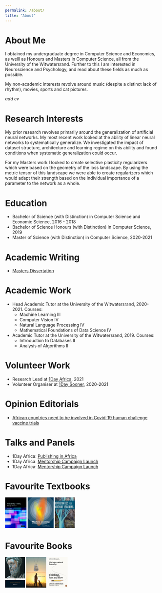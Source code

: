 ```yaml
---
permalink: /about/
title: "About"
---
```


# About Me
I obtained my undergraduate degree in Computer Science and Economics, as welll as Honours and Masters in Computer Science, all from the University of the Witwatersrand. Further to this I am interested in Neuroscience and Psychology, and read about these fields as much as possible.

My non-academic interests revolve around music (despite a distinct lack of rhythm), movies, sports and cat pictures.

*add cv*

# Research Interests
My prior research revolves primarily around the generalization of artificial neural networks. My most recent work looked at the ability of linear neural networks to systematically generalize. We investigated the impact of dataset structure, architecture and learning regime on this ability and found conditions when systematic generalization could occur.

For my Masters work I looked to create selective plasticity regularizers which were based on the geometry of the loss landscape. By using the metric tensor of this landscape we were able to create regularizers which would adapt their strength based on the individual importance of a parameter to the network as a whole.

# Education
* Bachelor of Science (with Distinction) in Computer Science and Economic Science, 2016 - 2018
* Bachelor of Science Honours (with Distinction) in Computer Science, 2019
* Master of Science (with Distinction) in Computer Science, 2020-2021

# Academic Writing
* <a href="jarvis_dissertation.pdf">Masters Dissertation</a>

# Academic Work
* Head Academic Tutor at the University of the Witwatersrand, 2020-2021. Courses:
	* Machine Learning III
	* Computer Vision IV
	* Natural Language Processing IV
	* Mathematical Foundations of Data Science IV
* Academic Tutor at the University of the Witwatersrand, 2019. Courses:
	* Introduction to Databases II
	* Analysis of Algorithms II

# Volunteer Work
* Research Lead at [1Day Africa](https://1dayafrica.org/about-1day-africa "1Day Africa"), 2021
* Volunteer Organiser at [1Day Sooner](https://www.1daysooner.org/team "1Day Sooner"), 2020-2021

# Opinion Editorials
* [African countries need to be involved in Covid-19 human challenge vaccine trials](https://www.dailymaverick.co.za/opinionista/2020-12-16-african-countries-need-to-be-involved-in-covid-19-human-challenge-vaccine-trials/ "Op-Ed")

# Talks and Panels
* 1Day Africa: [Publishing in Africa](https://www.youtube.com/watch?v=L4MiEKemgcU "Publishing in Africa")
* 1Day Africa: [Mentorship Campaign Launch](https://www.youtube.com/watch?v=8W_T7bqvkBM "Mentorship")
* 1Day Africa: [Mentorship Campaign Launch](https://www.youtube.com/watch?v=8W_T7bqvkBM "Mentorship")

# Favourite Textbooks
<img src="../assets/images/jaynes.jpeg" alt="drawing" height="100"/> <img src="../assets/images/murphy.jpg" alt="drawing" height="100"/> <img src="../assets/images/deisenroth.jpeg" alt="drawing" height="100"/>

# Favourite Books
<img src="../assets/images/aurelius.jpeg" alt="drawing" height="100"/> <img src="../assets/images/crocker.jpeg" alt="drawing" height="100"/> <img src="../assets/images/kahneman.jpeg" alt="drawing" height="100"/> 
